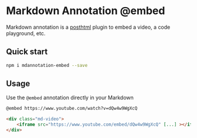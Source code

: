 Markdown Annotation @embed
======

Markdown annotation is a [posthtml](https://github.com/posthtml/posthtml) plugin to embed a video, a code playground, etc.


Quick start
------

```sh
npm i mdannotation-embed --save 
```


Usage
------

Use the `@embed` annotation directly in your Markdown

```md
@embed https://www.youtube.com/watch?v=dQw4w9WgXcQ
```

```html
<div class="md-video">
	<iframe src="https://www.youtube.com/embed/dQw4w9WgXcQ" [...] ></iframe>
</div>
```